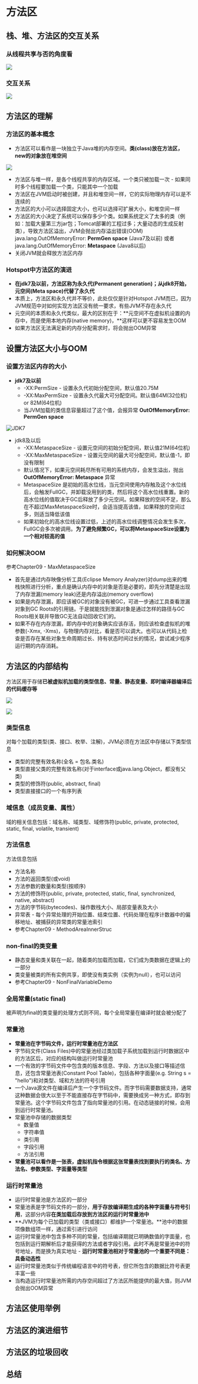# 方法区

## 栈、堆、方法区的交互关系

### 从线程共享与否的角度看

![](.gitbook/assets/screen-shot-2021-08-13-at-11.34.22-pm.png)

### 交互关系

![](.gitbook/assets/screen-shot-2021-08-13-at-11.35.07-pm.png)

## 方法区的理解

### 方法区的基本概念

* 方法区可以看作是一块独立于Java堆的内存空间。**类\(class\)放在方法区，new的对象放在堆空间**

![](.gitbook/assets/screen-shot-2021-08-14-at-11.28.50-pm.png)

* 方法区与堆一样，是各个线程共享的内存区域。一个类只被加载一次 - 如果同时多个线程要加载一个类，只能其中一个加载
* 方法区在JVM启动时被创建，并且和堆空间一样，它的实际物理内存可以是不连续的
* 方法区的大小可以选择固定大小，也可以选择可扩展大小，和堆空间一样
* 方法区的大小决定了系统可以保存多少个类。如果系统定义了太多的类（例如：加载大量第三方jar包；Tomcat部署的工程过多；大量动态的生成反射类），导致方法区溢出，JVM会抛出内存溢出错误\(OOM\) java.lang.OutOfMemoryError: **PermGen space** \(Java7及以前\) 或者 java.lang.OutOfMemoryError: **Metaspace** \(Java8以后\)
* 关闭JVM就会释放方法区内存

### Hotspot中方法区的演进

* **在jdk7及以前，方法区称为永久代\(Permanent generation\)；从jdk8开始，元空间\(Meta space\)代替了永久代**
* 本质上，方法区和永久代并不等价，此处仅仅是针对Hotspot JVM而已，因为JVM规范中对如何实现方法区没有统一要求，有些JVM不存在永久代
* 元空间的本质和永久代类似，最大的区别在于：**元空间不在虚拟机设置的内存中，而是使用本地内存\(native memory\)，**这样可以更不容易发生OOM
* 如果方法区无法满足新的内存分配需求时，将会抛出OOM异常

## 设置方法区大小与OOM

### 设置方法区内存的大小

* **jdk7及以前**
  * -XX:PermSize - 设置永久代初始分配空间，默认值20.75M
  * -XX:MaxPermSize - 设置永久代最大可分配空间。默认值64M\(32位机\) or 82M\(64位机\)
  * 当JVM加载的类信息容量超过了这个值，会报异常 **OutOfMemoryError: PermGen space**

![JDK7](.gitbook/assets/screen-shot-2021-08-16-at-3.25.52-pm.png)

* jdk8及以后
  * -XX:MetaspaceSize - 设置元空间的初始分配空间，默认值21M\(64位机\)
  * -XX:MaxMetaspaceSize - 设置元空间的最大可分配空间，默认值-1，即没有限制
  * 默认情况下，如果元空间耗尽所有可用的系统内存，会发生溢出，抛出**OutOfMemoryError: Metaspace** 异常
  * MetaspaceSize 是初始的高水位线，当元空间使用内存触及这个水位线后，会触发FullGC，并卸载没用到的类，然后将这个高水位线重置。新的高水位线的值取决于GC后释放了多少元空间。如果释放的空间不足，那么在不超过MaxMetaspaceSize时，会适当提高该值，如果释放的空间过多，则适当降低该值
  * 如果初始化的高水位线设置过低，上述的高水位线调整情况会发生多次，FullGC会多次被调用。**为了避免频繁GC，可以将MetaspaceSize设置为一个相对较高的值**

### **如何解决OOM**

参考Chapter09 - MaxMetaspaceSize

* 首先是通过内存映像分析工具\(Eclipse Memory Analyzer\)对dump出来的堆栈快照进行分析，重点是确认内存中的对象是否是必要的，即先分清楚是出现了内存泄漏\(memory leak\)还是内存溢出\(memory overflow\)
* 如果是内存泄漏，即应该被GC的对象没有被GC，可进一步通过工具查看泄漏对象到GC Roots的引用链。于是就能找到泄漏对象是通过怎样的路径与GC Roots相关联并导致GC无法自动回收它们的。
* 如果不存在内存泄漏，即内存中的对象确实应该存活，则应该检查虚拟机的堆参数\(-Xmx, -Xms\)，与物理内存对比，看是否可以调大。也可以从代码上检查是否存在某些对象生命周期过长、持有状态时间过长的情况，尝试减少程序运行期的内存消耗。

## 方法区的内部结构

方法区用于存储**已被虚拟机加载的类型信息、常量、静态变量、即时编译器编译后的代码缓存等**

![](.gitbook/assets/screen-shot-2021-08-16-at-5.12.18-pm.png)

![](.gitbook/assets/screen-shot-2021-08-16-at-5.12.42-pm.png)

### 类型信息

对每个加载的类型\(类、接口、枚举、注解\)，JVM必须在方法区中存储以下类型信息

* 类型的完整有效名称\(全名 = 包名.类名\)
* 类型直接父类的完整有效名称\(对于interface或java.lang.Object，都没有父类\)
* 类型的修饰符\(public, abstract, final\)
* 类型直接接口的一个有序列表

### 域信息（成员变量、属性）

域的相关信息包括：域名称、域类型、域修饰符\(public, private, protected, static, final, volatile, transient\)

### 方法信息

方法信息包括

* 方法名称
* 方法的返回类型\(或void\)
* 方法参数的数量和类型\(按顺序\)
* 方法的修饰符\(public, private, protected, static, final, synchronized, native, abstract\)
* 方法的字节码\(bytecodes\)、操作数栈大小、局部变量表及大小
* 异常表 - 每个异常处理的开始位置、结束位置、代码处理在程序计数器中的偏移地址、被捕获的异常类的常量池索引
* 参考Chapter09 - MethodAreaInnerStruc

### non-final的类变量

* 静态变量和类关联在一起，随着类的加载而加载，它们成为类数据在逻辑上的一部分
* 类变量被类的所有实例共享，即使没有类实例（实例为null），也可以访问
* 参考Chapter09 - NonFinalVariableDemo

### 全局常量\(static final\)

被声明为final的类变量的处理方式则不同，每个全局常量在编译时就会被分配了

### 常量池

* **常量池在字节码文件，运行时常量池在方法区**
* 字节码文件\(Class Files\)中的常量池经过类加载子系统加载到运行时数据区中的方法区后，对应的结构叫做运行时常量池
* 一个有效的字节码文件中包含类的版本信息、字段、方法以及接口等描述信息，还包含常量池表\(Constant Pool Table\)，包括各种字面量\(e.g. String s = "hello"\)和对类型、域和方法的符号引用
* 一个Java源文件在编译后产生一个字节码文件。而字节码需要数据支持，通常这种数据会很大以至于不能直接存在字节码中，需要换成另一种方式，即存到常量池。这个字节码文件包含了指向常量池的引用。在动态链接的时候，会用到运行时常量池。
* 常量池中存储的数据类型
  * 数量值
  * 字符串值
  * 类引用
  * 字段引用
  * 方法引用
* **常量池可以看作是一张表，虚拟机指令根据这张常量表找到要执行的类名、方法名、参数类型、字面量等类型**

### **运行时常量池**

* 运行时常量池是方法区的一部分
* 常量池表是字节码文件的一部分，**用于存放编译期生成的各种字面量与符号引用**，这部分内容**在类加载后存放到方法区的运行时常量池中**
* **JVM为每个已加载的类型（类或接口）都维护一个常量池。**池中的数据项像数组项一样，通过索引进行访问
* 运行时常量池中包含多种不同的常量，包括编译期就已明确数值的字面量，也包括到运行期解析后才能获得的方法或者字段引用。此时不再是常量池中的符号地址，而是换为真实地址 - **运行时常量池相对于常量池的一个重要不同是：具备动态性**
* 运行时常量池类似于传统编程语言中的符号表，但它所包含的数据比符号表更丰富一些
* 当构造运行时常量池所需的内存空间超过了方法区所能提供的最大值，则JVM会抛出OOM异常

## 方法区使用举例



## 方法区的演进细节

## 方法区的垃圾回收

## 总结

